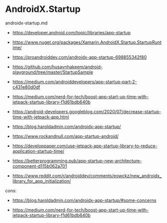 # AndroidX.Startup

androidx-startup.md

*   https://developer.android.com/topic/libraries/app-startup

*   https://www.nuget.org/packages/Xamarin.AndroidX.Startup.StartupRuntime/

*   https://proandroiddev.com/androidx-app-startup-698855342f80

*   https://github.com/husaynhakeem/android-playground/tree/master/StartupSample

*   https://medium.com/androiddevelopers/app-startup-part-2-c431e80d0df

*   https://medium.com/nerd-for-tech/boost-app-start-up-time-with-jetpack-startup-library-f1d61bdb640b

*   https://android-developers.googleblog.com/2020/07/decrease-startup-time-with-jetpack-app.html

*   https://blog.haroldadmin.com/androidx-app-startup/

*   https://www.rockandnull.com/app-startup-android/

*   https://developpaper.com/use-jetpack-app-startup-library-to-reduce-application-startup-time/

*   https://betterprogramming.pub/app-startup-new-architecture-component-d115b062a701

*   https://www.reddit.com/r/androiddev/comments/eowckz/new_androidx_library_for_app_initialization/


cons:

*   https://blog.haroldadmin.com/androidx-app-startup/#some-concerns

*   https://medium.com/nerd-for-tech/boost-app-start-up-time-with-jetpack-startup-library-f1d61bdb640b

